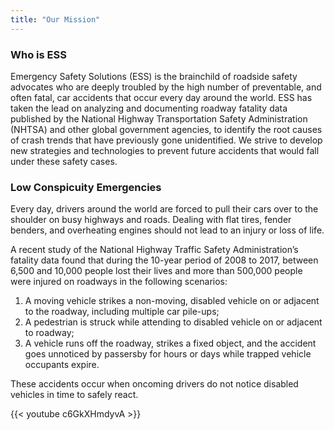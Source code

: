 ```yaml
---
title: "Our Mission"
---
```

### Who is ESS
Emergency Safety Solutions (ESS) is the brainchild of roadside safety advocates who 
are deeply troubled by the high number of preventable, and often fatal, car accidents 
that occur every day around the world. ESS has taken the lead on analyzing and documenting
roadway fatality data published by the National Highway Transportation Safety 
Administration (NHTSA) and other global government agencies, to identify the root causes 
of crash trends that have previously gone unidentified. We strive to develop new 
strategies and technologies to prevent future accidents that would fall under these 
safety cases.

### Low Conspicuity Emergencies
Every day, drivers around the world are forced to pull their cars over to the shoulder on busy 
highways and roads. Dealing with flat tires, fender benders, and overheating engines should not 
lead to an injury or loss of life.

A recent study of the National Highway Traffic Safety Administration’s fatality data found that 
during the 10-year period of 2008 to 2017, between 6,500 and 10,000 people lost their lives and 
more than 500,000 people were injured on roadways in the following scenarios:

1.	A moving vehicle strikes a non-moving, disabled vehicle on or adjacent to the roadway, including multiple car pile-ups;
2.	A pedestrian is struck while attending to disabled vehicle on or adjacent to roadway;
3.	A vehicle runs off the roadway, strikes a fixed object, and the accident goes unnoticed by passersby for hours or days while trapped vehicle occupants expire.

These accidents occur when oncoming drivers do not notice disabled vehicles in time to safely react.

{{< youtube c6GkXHmdyvA >}}
